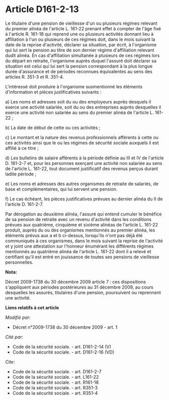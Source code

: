 # Article D161-2-13

Le titulaire d'une pension de vieillesse d'un ou plusieurs régimes relevant du premier alinéa de l'article L. 161-22 prenant
effet à compter de l'âge fixé à l'article R. 161-18 qui reprend une ou plusieurs activités donnant lieu à affiliation à l'un
ou plusieurs de ces régimes doit, dans le mois suivant la date de la reprise d'activité, déclarer sa situation, par écrit, à
l'organisme qui lui sert la pension au titre de son dernier régime d'affiliation relevant dudit alinéa. En cas d'affiliation
simultanée à plusieurs de ces régimes lors du départ en retraite, l'organisme auprès duquel l'assuré doit déclarer sa
situation est celui qui lui sert la pension correspondant à la plus longue durée d'assurance et de périodes reconnues
équivalentes au sens des articles R. 351-3 et R. 351-4.

L'intéressé doit produire à l'organisme susmentionné les éléments d'information et pièces justificatives suivants : 

a) Les noms et adresses soit du ou des employeurs auprès desquels il exerce une activité salariée, soit du ou des entreprises
auprès desquelles il exerce une activité non salariée au sens du premier alinéa de l'article L. 161-22 ; 

b) La date de début de cette ou ces activités ; 

c) Le montant et la nature des revenus professionnels afférents à cette ou ces activités ainsi que le ou les régimes de
sécurité sociale auxquels il est affilié à ce titre ; 

d) Les bulletins de salaire afférents à la période définie au III et IV de l'article D. 161-2-7 et, pour les personnes
exerçant une activité non salariée au sens de l'article L. 161-22, tout document justificatif des revenus perçus durant
ladite période ; 

e) Les noms et adresses des autres organismes de retraite de salariés, de base et complémentaires, qui lui servent une
pension. 

f) Le cas échéant, les pièces justificatives prévues au dernier alinéa du II de l'article D. 161-2-7.

Par dérogation au deuxième alinéa, l'assuré qui entend cumuler le bénéfice de sa pension de retraite avec un revenu
d'activité dans les conditions prévues aux quatrième, cinquième et sixième alinéas de l'article L. 161-22 produit, auprès du
ou des organismes mentionnés au premier alinéa, les éléments prévus aux a et b ci-dessus, lorsqu'ils n'ont pas déjà été
communiqués à ces organismes, dans le mois suivant la reprise de l'activité et y joint une attestation sur l'honneur
énumérant les différents régimes mentionnés au quatrième alinéa de l'article L. 161-22 dont il a relevé et certifiant qu'il
est entré en jouissance de toutes ses pensions de vieillesse personnelles.

**Nota:**

Décret 2009-1738 du 30 décembre 2009 article 7 : ces dispositions s'appliquent aux périodes postérieures au 31 décembre 2009,
au cours desquelles les assurés, titulaires d'une pension, poursuivent ou reprennent une activité.

**Liens relatifs à cet article**

_Modifié par_:

  - Décret n°2009-1738 du 30 décembre 2009 - art. 1

_Cité par_:

  - Code de la sécurité sociale. - art. D161-2-14 (V)
  - Code de la sécurité sociale. - art. D161-2-16 (VD)

_Cite_:

  - Code de la sécurité sociale. - art. D161-2-7
  - Code de la sécurité sociale. - art. L161-22
  - Code de la sécurité sociale. - art. R161-18
  - Code de la sécurité sociale. - art. R351-3
  - Code de la sécurité sociale. - art. R351-4
